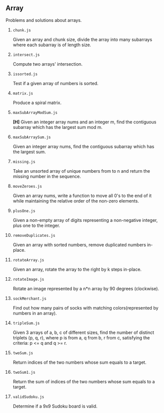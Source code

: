 ## Array

Problems and solutions about arrays.

1. `chunk.js`

   Given an array and chunk size, divide the array into many subarrays where each subarray is of length size.

2. `intersect.js`

   Compute two arrays' intersection.

3. `issorted.js`

   Test if a given array of numbers is sorted.

4. `matrix.js`

   Produce a spiral matrix.

5. `maxSubArrayModSum.js`

   **[H]** Given an integer array nums and an integer m, find the contiguous subarray which has the largest sum mod m.

6. `maxSubArraySum.js`

   Given an integer array nums, find the contiguous subarray which has the largest sum.

7. `missing.js`

   Take an unsorted array of unique numbers from to n and return the missing number in the sequence.

8. `moveZeroes.js`

   Given an array nums, write a function to move all 0's to the end of it while maintaining the relative order of the non-zero elements.

9. `plusOne.js`

   Given a non-empty array of digits representing a non-negative integer, plus one to the integer.

10. `removeDuplicates.js`

    Given an array with sorted numbers, remove duplicated numbers in-place.

11. `rotateArray.js`

    Given an array, rotate the array to the right by k steps in-place.

12. `rotateImage.js`

    Rotate an image represented by a n\*n array by 90 degrees (clockwise).

13. `sockMerchant.js`

    Find out how many pairs of socks with matching colors(represented by numbers in an array).

14. `tripleSum.js`

    Given 3 arrays of a, b, c of different sizes, find the number of distinct triplets (p, q, r), where p is from a, q from b, r from c, satisfying the criteria: p <= q and q >= r.

15. `twoSum.js`

    Return indices of the two numbers whose sum equals to a target.

16. `twoSum1.js`

    Return the sum of indices of the two numbers whose sum equals to a target.

17. `validSudoku.js`

    Determine if a 9x9 Sudoku board is valid.
